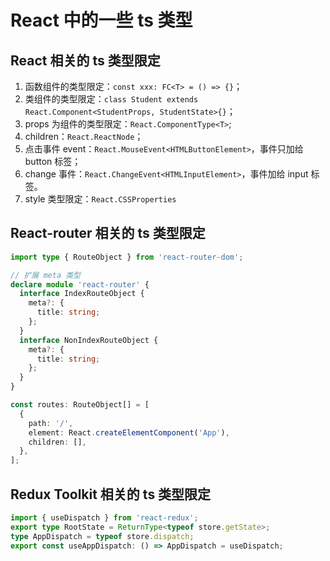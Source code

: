 # React 中的一些 ts 类型

## React 相关的 ts 类型限定

1. 函数组件的类型限定：`const xxx: FC<T> = () => {}`；
2. 类组件的类型限定：`class Student extends React.Component<StudentProps, StudentState>{}`；
3. props 为组件的类型限定：`React.ComponentType<T>`;
4. children：`React.ReactNode`；
5. 点击事件 event：`React.MouseEvent<HTMLButtonElement>`，事件只加给 button 标签；
6. change 事件：`React.ChangeEvent<HTMLInputElement>`，事件加给 input 标签。
7. style 类型限定：`React.CSSProperties`

## React-router 相关的 ts 类型限定

```ts
import type { RouteObject } from 'react-router-dom';

// 扩展 meta 类型
declare module 'react-router' {
  interface IndexRouteObject {
    meta?: {
      title: string;
    };
  }
  interface NonIndexRouteObject {
    meta?: {
      title: string;
    };
  }
}

const routes: RouteObject[] = [
  {
    path: '/',
    element: React.createElementComponent('App'),
    children: [],
  },
];
```

## Redux Toolkit 相关的 ts 类型限定

```ts
import { useDispatch } from 'react-redux';
export type RootState = ReturnType<typeof store.getState>;
type AppDispatch = typeof store.dispatch;
export const useAppDispatch: () => AppDispatch = useDispatch;
```
